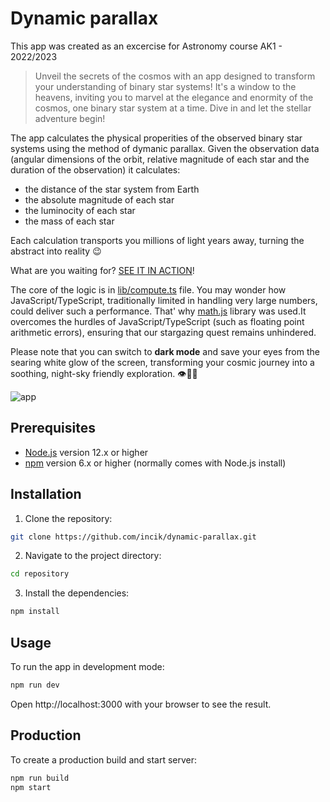 # Dynamic parallax

This app was created as an excercise for Astronomy course AK1 - 2022/2023

> Unveil the secrets of the cosmos with an app designed to transform your understanding of binary star systems! It's a window to the heavens, inviting you to marvel at the elegance and enormity of the cosmos, one binary star system at a time. Dive in and let the stellar adventure begin!

The app calculates the physical properities of the observed binary star systems using the method of dymanic parallax. Given the observation data (angular dimensions of the orbit, relative magnitude of each star and the duration of the observation) it calculates:
- the distance of the star system from Earth
- the absolute magnitude of each star
- the luminocity of each star
- the mass of each star

Each calculation transports you millions of light years away, turning the abstract into reality 😉

What are you waiting for? [SEE IT IN ACTION](http://dynamic-parallax.vercel.app)!

The core of the logic is in [lib/compute.ts](https://github.com/incik/dynamic-parallax/blob/main/lib/compute.ts) file.  You may wonder how JavaScript/TypeScript, traditionally limited in handling very large numbers, could deliver such a performance. That' why [math.js](https://mathjs.org/) library was used.It overcomes the hurdles of JavaScript/TypeScript (such as floating point arithmetic errors), ensuring that our stargazing quest remains unhindered.

Please note that you can switch to **dark mode** and save your eyes from the searing white glow of the screen, transforming your cosmic journey into a soothing, night-sky friendly exploration. 👁️🔭🌟

![app](https://github.com/incik/dynamic-parallax/assets/303200/eff7fcbb-b5b1-4641-9cb7-8c1f6fa4cf94)

## Prerequisites

- [Node.js](https://nodejs.org/) version 12.x or higher
- [npm](https://www.npmjs.com/get-npm) version 6.x or higher (normally comes with Node.js install)

## Installation

1. Clone the repository:

```bash
git clone https://github.com/incik/dynamic-parallax.git
```

2. Navigate to the project directory:

```bash
cd repository
```

3. Install the dependencies:

```bash
npm install
```

## Usage

To run the app in development mode:

```bash
npm run dev
```

Open http://localhost:3000 with your browser to see the result.

## Production

To create a production build and start server:

```bash
npm run build
npm start
```
